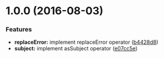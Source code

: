 <a name="1.0.0"></a>
# 1.0.0 (2016-08-03)


### Features

* **replaceError:** implement replaceError operator ([b4428d8](https://github.com/TylorS/tempest/commit/b4428d8))
* **subject:** implement asSubject operator ([e07cc5e](https://github.com/TylorS/tempest/commit/e07cc5e))



